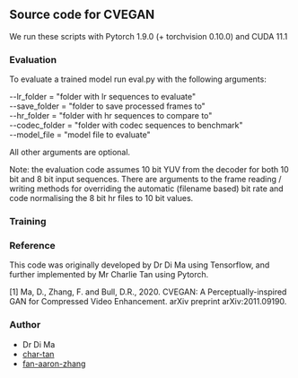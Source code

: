 ## Source code for CVEGAN

We run these scripts with Pytorch 1.9.0 (+ torchvision 0.10.0) and CUDA 11.1 

### Evaluation

To evaluate a trained model run eval.py with the following arguments:

--lr_folder = "folder with lr sequences to evaluate" <br />
--save_folder = "folder to save processed frames to"<br />
--hr_folder = "folder with hr sequences to compare to"<br />
--codec_folder = "folder with codec sequences to benchmark"<br />
--model_file = "model file to evaluate"

All other arguments are optional.

Note: the evaluation code assumes 10 bit YUV from the decoder for both 10 bit and 8 bit input sequences. There are arguments to the frame reading / writing methods for overriding the automatic (filename based) bit rate and code normalising the 8 bit hr files to 10 bit values.

### Training

### Reference

This code was originally developed by Dr Di Ma using Tensorflow, and further implemented by Mr Charlie Tan using Pytorch.
 
[1] Ma, D., Zhang, F. and Bull, D.R., 2020. CVEGAN: A Perceptually-inspired GAN for Compressed Video Enhancement. arXiv preprint arXiv:2011.09190.

### Author

- Dr Di Ma
- [char-tan](https://github.com/char-tan)
- [fan-aaron-zhang](https://github.com/an-aaron-zhang)
